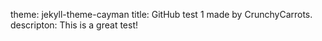 theme: jekyll-theme-cayman
title: GitHub test 1 made by CrunchyCarrots.
descripton: This is a great test!
